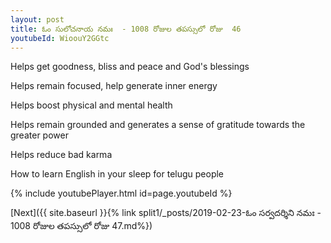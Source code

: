 ```yaml
---
layout: post
title: ఓం సులోచనాయ నమః  - 1008 రోజుల తపస్సులో రోజు  46
youtubeId: WioouY2GGtc
---
```

 
 
Helps get goodness, bliss and peace and God's blessings
 
Helps remain focused, help generate inner energy 
 
Helps boost physical and mental health 
 
Helps remain grounded and generates a sense of gratitude towards the greater power 
 
Helps reduce bad karma
 
How to learn English in your sleep for telugu people
 
 
 
 


{% include youtubePlayer.html id=page.youtubeId %}
 
[Next]({{ site.baseurl }}{% link split1/_posts/2019-02-23-ఓం సర్వదర్శిని నమః  - 1008 రోజుల తపస్సులో రోజు  47.md%})
 
